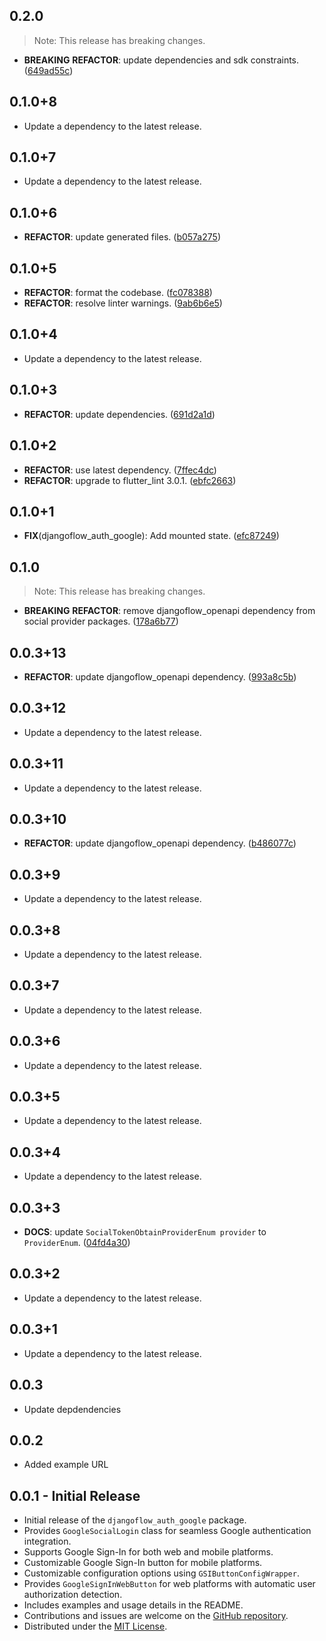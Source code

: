 ## 0.2.0

> Note: This release has breaking changes.

 - **BREAKING** **REFACTOR**: update dependencies and sdk constraints. ([649ad55c](https://github.com/djangoflow/flutter-djangoflow/commit/649ad55c4fdfe4907bd67ec43dee6cfda55d8b90))

## 0.1.0+8

 - Update a dependency to the latest release.

## 0.1.0+7

 - Update a dependency to the latest release.

## 0.1.0+6

 - **REFACTOR**: update generated files. ([b057a275](https://github.com/djangoflow/flutter-djangoflow/commit/b057a2751bd47d0d2e436a3418232c01218fda59))

## 0.1.0+5

 - **REFACTOR**: format the codebase. ([fc078388](https://github.com/djangoflow/flutter-djangoflow/commit/fc0783887eb7881d079c7381299248cea2fdf63a))
 - **REFACTOR**: resolve linter warnings. ([9ab6b6e5](https://github.com/djangoflow/flutter-djangoflow/commit/9ab6b6e5e700de585393939f3afd1cb2527f9d39))

## 0.1.0+4

 - Update a dependency to the latest release.

## 0.1.0+3

 - **REFACTOR**: update dependencies. ([691d2a1d](https://github.com/djangoflow/flutter-djangoflow/commit/691d2a1d8c087e33194b986ed77d33af92d19d0d))

## 0.1.0+2

 - **REFACTOR**: use latest dependency. ([7ffec4dc](https://github.com/djangoflow/flutter-djangoflow/commit/7ffec4dcd4b52bebde4fa37706649556ae7d6394))
 - **REFACTOR**: upgrade to flutter_lint 3.0.1. ([ebfc2663](https://github.com/djangoflow/flutter-djangoflow/commit/ebfc266338959dece73dd2b2198277ef0d225bb2))

## 0.1.0+1

 - **FIX**(djangoflow_auth_google): Add mounted state. ([efc87249](https://github.com/djangoflow/flutter-djangoflow/commit/efc8724959f67da6b8c0238b17cdc2459dba12c5))

## 0.1.0

> Note: This release has breaking changes.

 - **BREAKING** **REFACTOR**: remove djangoflow_openapi dependency from social provider packages. ([178a6b77](https://github.com/djangoflow/flutter-djangoflow/commit/178a6b77a84ccfe4dda70a169dcf248653498d8c))

## 0.0.3+13

 - **REFACTOR**: update djangoflow_openapi dependency. ([993a8c5b](https://github.com/djangoflow/flutter-djangoflow/commit/993a8c5bd4017f6e967a24a2106ba1b18f3e604e))

## 0.0.3+12

 - Update a dependency to the latest release.

## 0.0.3+11

 - Update a dependency to the latest release.

## 0.0.3+10

 - **REFACTOR**: update djangoflow_openapi dependency. ([b486077c](https://github.com/djangoflow/flutter-djangoflow/commit/b486077c80b763f3223ee9149872714b36738398))

## 0.0.3+9

 - Update a dependency to the latest release.

## 0.0.3+8

 - Update a dependency to the latest release.

## 0.0.3+7

 - Update a dependency to the latest release.

## 0.0.3+6

 - Update a dependency to the latest release.

## 0.0.3+5

 - Update a dependency to the latest release.

## 0.0.3+4

 - Update a dependency to the latest release.

## 0.0.3+3

 - **DOCS**: update `SocialTokenObtainProviderEnum provider` to `ProviderEnum`. ([04fd4a30](https://github.com/djangoflow/flutter-djangoflow/commit/04fd4a30108808ec2b83de040df76e2bc0bd03fd))

## 0.0.3+2

 - Update a dependency to the latest release.

## 0.0.3+1

 - Update a dependency to the latest release.

## 0.0.3

- Update depdendencies

## 0.0.2

- Added example URL

## 0.0.1 - Initial Release

- Initial release of the `djangoflow_auth_google` package.
- Provides `GoogleSocialLogin` class for seamless Google authentication integration.
- Supports Google Sign-In for both web and mobile platforms.
- Customizable Google Sign-In button for mobile platforms.
- Customizable configuration options using `GSIButtonConfigWrapper`.
- Provides `GoogleSignInWebButton` for web platforms with automatic user authorization detection.
- Includes examples and usage details in the README.
- Contributions and issues are welcome on the [GitHub repository](https://github.com/djangoflow/djangoflow_auth_google/).
- Distributed under the [MIT License](/LICENSE).
